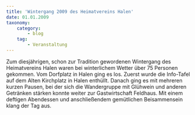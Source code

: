 ```yaml
---
title: 'Wintergang 2009 des Heimatvereins Halen'
date: 01.01.2009
taxonomy:
    category:
        - blog
    tag:
        - Veranstaltung
---
```


Zum diesjährigen, schon zur Tradition gewordenen Wintergang des Heimatvereins Halen waren bei winterlichem Wetter über 75 Personen gekommen. Vom Dorfplatz in Halen ging es los. Zuerst wurde die Info-Tafel auf dem Alten Kirchplatz in Halen enthüllt. Danach ging es mit mehreren kurzen Pausen, bei der sich die Wandergruppe mit Glühwein und anderen Getränken stärken konnte weiter zur Gastwirtschaft Feldhaus. Mit einem deftigen Abendessen und anschließendem gemütlichen Beisammensein klang der Tag aus.
